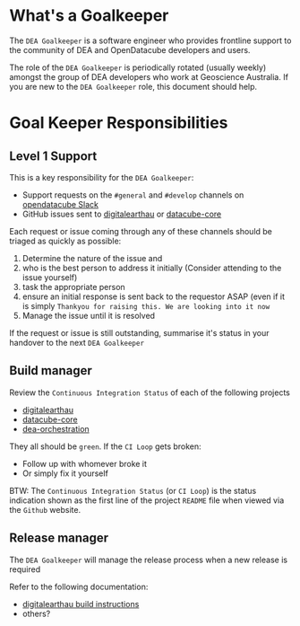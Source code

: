 # What's a Goalkeeper

The ``DEA Goalkeeper`` is a software engineer who provides frontline support to the community of DEA 
and OpenDatacube developers and users. 

The role of the ``DEA Goalkeeper`` is periodically rotated (usually weekly)
amongst the group of DEA developers who work at Geoscience Australia. If you are new to the ``DEA Goalkeeper`` role, this 
document should help.

# Goal Keeper Responsibilities

## Level 1 Support
This is a key responsibility for the ``DEA Goalkeeper``:

- Support requests on the `#general` and `#develop` channels on [opendatacube Slack](https://opendatacube.slack.com/messages)
- GitHub issues sent to [digitalearthau](https://github.com/GeoscienceAustralia/digitalearthau/issues)
or [datacube-core](https://github.com/opendatacube/datacube-core/issues)

Each request or issue coming through any of these channels should be triaged as quickly as possible:

1. Determine the nature of the issue and 
1. who is the best person to address it initially (Consider attending to the issue yourself)
1. task the appropriate person 
1. ensure an initial response is sent back to the requestor ASAP (even if it is simply ``Thankyou for raising this. We are looking into it now``
1. Manage the issue until it is resolved

If the request or issue is still outstanding, summarise it's status in your handover to the next ``DEA Goalkeeper``

## Build manager

Review the ``Continuous Integration Status`` of each of the following projects

* [digitalearthau](https://github.com/GeoscienceAustralia/digitalearthau/)
* [datacube-core](https://github.com/opendatacube/datacube-core)
* [dea-orchestration](https://github.com/GeoscienceAustralia/dea-orchestration)

They all should be ``green``. If the ``CI Loop`` gets broken:

  - Follow up with whomever broke it
  - Or simply fix it yourself
  
BTW: The ``Continuous Integration Status`` (or ``CI Loop``) is the status indication shown as the first line of the
project ``README`` file when viewed via the ``Github`` website.


## Release manager

The ``DEA Goalkeeper`` will manage the release process when a new release is required

Refer to the following documentation:

- [digitalearthau build instructions](https://github.com/GeoscienceAustralia/digitalearthau/blob/develop/modules/README.md)
- others?
